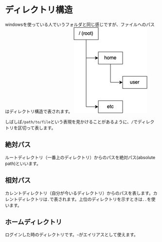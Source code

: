 # ディレクトリ構造

windowsを使っている人でいうフォルダと同じ感じですが、ファイルへのパスはディレクトリ構造で表されます。
![](../assets/directory.png)

しばしば`/path/to/file`という表現を見かけることがあるように、`/`でディレクトリを区切って表します。

## 絶対パス
ルートディレクトリ（一番上のディレクトリ）からのパスを絶対パス(absolute path)といいます。

## 相対パス

カレントディレクトリ（自分が今いるディレクトリ）からのパスを表します。カレントディレクトリは`.`で表されます。上位のディレクトリを示すときは`..`を使います。

## ホームディレクトリ

ログインした時のディレクトリです。`~`がエイリアスとして使えます。
